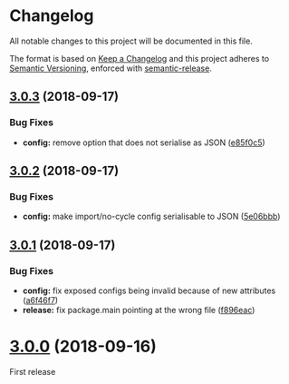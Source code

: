 # Changelog

All notable changes to this project will be documented in this file.

The format is based on [Keep a Changelog](https://keepachangelog.com/en/1.0.0/) and this project adheres to [Semantic Versioning](https://semver.org/spec/v2.0.0.html), enforced with [semantic-release](https://github.com/semantic-release/semantic-release).

## [3.0.3](https://github.com/thibaudcolas/eslint-plugin-cookbook/compare/v3.0.2...v3.0.3) (2018-09-17)

### Bug Fixes

- **config:** remove option that does not serialise as JSON ([e85f0c5](https://github.com/thibaudcolas/eslint-plugin-cookbook/commit/e85f0c5))

## [3.0.2](https://github.com/thibaudcolas/eslint-plugin-cookbook/compare/v3.0.1...v3.0.2) (2018-09-17)

### Bug Fixes

- **config:** make import/no-cycle config serialisable to JSON ([5e06bbb](https://github.com/thibaudcolas/eslint-plugin-cookbook/commit/5e06bbb))

## [3.0.1](https://github.com/thibaudcolas/eslint-plugin-cookbook/compare/v3.0.0...v3.0.1) (2018-09-17)

### Bug Fixes

- **config:** fix exposed configs being invalid because of new attributes ([a6f46f7](https://github.com/thibaudcolas/eslint-plugin-cookbook/commit/a6f46f7))
- **release:** fix package.main pointing at the wrong file ([f896eac](https://github.com/thibaudcolas/eslint-plugin-cookbook/commit/f896eac))

# [3.0.0](https://github.com/thibaudcolas/stylelint-config-cookbook/tree/v3.0.0) (2018-09-16)

First release
